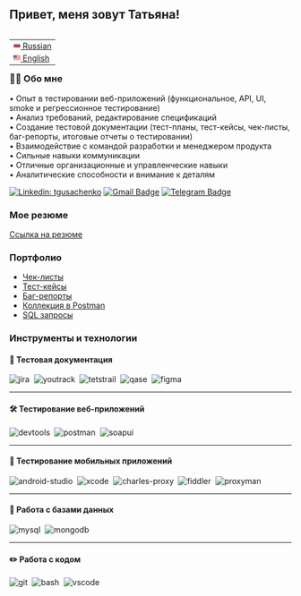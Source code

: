 ## Привет, меня зовут Татьяна!

<table align="right">
 <tr><td><a href="README.md"><img src="images/rus-flag.png" height="13"> Russian</a></td></tr>
 <tr><td><a href="README_eng.md"><img src="images/us-flag.png" height="13"> English</a></td></tr>
</table>

### 👨‍💻 Обо мне

• Опыт в тестировании веб-приложений (функциональное, API, UI, smoke и регрессионное тестирование) \
• Анализ требований, редактирование спецификаций \
• Создание тестовой документации (тест-планы, тест-кейсы, чек-листы, баг-репорты, итоговые отчеты о тестировании) \
• Взаимодействие с командой разработки и менеджером продукта \
• Сильные навыки коммуникации \
• Отличные организационные и управленческие навыки \
• Аналитические способности и внимание к деталям


[![Linkedin: tgusachenko](https://img.shields.io/badge/-LinkedIn-0e76a8?style=flat-square&logo=Linkedin&logoColor=white)](https://www.linkedin.com/in/tatiana-gusachenko)
[![Gmail Badge](https://img.shields.io/badge/-Gmail-red?style=flat&logo=Gmail&logoColor=white)](mailto:tnka516@gmail.com)
[![Telegram Badge](https://img.shields.io/badge/-Telegram-0088cc?style=flat-square&logo=Telegram&logoColor=white)](https://t.me/tanya05_k)

### Мое резюме

[Ссылка на резюме](https://ссылочку_сюда) 

### Портфолио 

  -  [Чек-листы](https://github.com/tgusachenko/checklists.git)
  -  [Тест-кейсы](https://github.com/tgusachenko/test_cases.git)
  -  [Баг-репорты](https://github.com/tgusachenko/bug_reports.git)
  -  [Коллекция в Postman](https://github.com/tgusachenko/Postman.git)
  -  [SQL запросы](https://github.com/tgusachenko/SQL.git)
  
### Инструменты и технологии

#### 📁 Тестовая документация

<div>
  <img src="https://cdn.jsdelivr.net/gh/devicons/devicon/icons/jira/jira-original.svg" title="jira" alt="jira" width="40" height="40"/>&nbsp
  <img src="https://upload.wikimedia.org/wikipedia/commons/thumb/8/8d/YouTrack_Icon.svg/1024px-YouTrack_Icon.svg.png?20200803082248" title="youtrack" alt="youtrack" width="40" height="40"/>&nbsp
  <img src="https://codahosted.io/packs/21236/unversioned/assets/LOGO/ba1091c59bab89cd2fd0f289622731fe16113d7b00905abe64759c313a4b73b76c1b0426076ed76cb74752234c734131df46992d5b8b48fc13e264240e4f7119f736cfeb64df36ded54b5cbf6198b9cadedf18dd0cac5c7dbcd16e6336c29363cd1292ba" title="testrail" alt="tetstrail" width="40" height="40"/>&nbsp
  <img src="https://luna1.co/eb0187.png" title="qase" alt="qase" width="40" height="40"/>&nbsp
  <img src="https://cdn.jsdelivr.net/gh/devicons/devicon/icons/figma/figma-original.svg" title="figma" alt="figma" width="40" height="40"/>&nbsp
</div>

---

#### 🛠 Тестирование веб-приложений

<div>
  <img src="https://d33wubrfki0l68.cloudfront.net/38b5c953a4667366685d55db55d057c86db1fc54/a0fdc/static/acae6b24d940347661ca901ea07f47c1/chrome-dev-logo-icon.png" title="devtools" alt="devtools" width="40" height="40"/>&nbsp
  <img src="https://seeklogo.com/images/P/postman-logo-0087CA0D15-seeklogo.com.png" title="postman" alt="postman" width="40" height="40"/>&nbsp
  <img src="https://static0.smartbear.co/smartbearbrand/media/images/home/soapui-icon.svg" title="soapui" alt="soapui" width="40" height="40"/>&nbsp
</div>

---

#### 📱 Тестирование мобильных приложений

<div>
  <img src="https://cdn.jsdelivr.net/gh/devicons/devicon/icons/androidstudio/androidstudio-original.svg" title="android-studio" alt="android-studio" width="40" height="40"/>&nbsp
  <img src="https://cdn.jsdelivr.net/gh/devicons/devicon/icons/xcode/xcode-original.svg" title="xcode" alt="xcode" width="40" height="40"/>&nbsp
  <img src="https://cdn.icon-icons.com/icons2/3053/PNG/512/charles_proxy_macos_bigsur_icon_190302.png" title="charles-proxy" alt="charles-proxy" width="40" height="40"/>&nbsp
  <img src="https://www.megaleechers.com/storage/Fiddler-Everywhere-Icon.png" title="fiddler" alt="fiddler" width="40" height="40"/>&nbsp
  <img src="https://pbs.twimg.com/profile_images/1589614420766126080/slAIVDtr_400x400.jpg" title="proxyman" alt="proxyman" width="40" height="40"/>&nbsp
</div>


---

#### 💾 Работа с базами данных

<div>
  <img src="https://cdn.jsdelivr.net/gh/devicons/devicon/icons/mysql/mysql-original.svg" title="mysql" alt="mysql" width="40" height="40"/>&nbsp
  <img src="https://cdn.jsdelivr.net/gh/devicons/devicon/icons/mongodb/mongodb-original.svg" title="mongodb" alt="mongodb" width="40" height="40"/>&nbsp
</div>

---

#### ✏️ Работа с кодом

<div>
  <img src="https://cdn.jsdelivr.net/gh/devicons/devicon/icons/git/git-original.svg" title="git" alt="git" width="40" height="40"/>&nbsp
  <img src="https://upload.wikimedia.org/wikipedia/commons/thumb/4/4b/Bash_Logo_Colored.svg/1024px-Bash_Logo_Colored.svg.png?20180723054350" title="bash" alt="bash" width="40" height="40"/>&nbsp
  <img src="https://cdn.jsdelivr.net/gh/devicons/devicon/icons/vscode/vscode-original.svg" title="vscode" alt="vscode" width="40" height="40"/>&nbsp
  
</div>